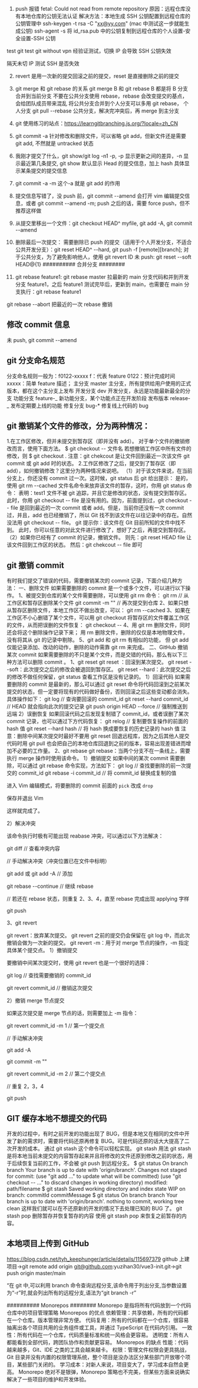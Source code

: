 <!--
 * @Author: your name
 * @Date: 2022-03-20 11:55:43
 * @LastEditTime: 2022-05-19 09:30:54
 * @LastEditors: yuzihan yuzihanyuzihan@163.com
 * @Description: 打开koroFileHeader查看配置 进行设置: https://github.com/OBKoro1/koro1FileHeader/wiki/%E9%85%8D%E7%BD%AE
 * @FilePath: /fe_interview/git/git.md
-->

1. push 报错 fetal: Could not read from remote repository
   原因：远程仓库没有本地仓库的公钥无法认证
   解决方法：本地生成 SSH 公钥配置到远程仓库的公钥管理中
   ssh-keygen -t rsa -C "xx@yy.com" (mac 中测试这一步就能生成公钥)
   ssh-agent -s
   将 id_rsa.pub 中的公钥复制到远程仓库的个人设置-安全设置-SSH 公钥

test git
test git without vpn
经验证测试，切换 IP 会导致 SSH 公钥失效

隔天未切 IP 测试 SSH 是否失效

2. revert 是用一次新的提交回滚之前的提交，reset 是直接删除之前的提交

3. git merge 和 git rebase 的关系
   git merge B 和 git rebase B 都是将 B 分支合并到当前分支
   不要在公共分支使用 rebase，rebase 会改变提交的基点，会给团队成员带来混乱
   将公共分支合并到个人分支可以多用 git rebase， 个人分支 git pull --rebase 公共分支，解决完冲突后，再 merge 到主分支

4. git 使用练习的站点：https://learngitbranching.js.org/?locale=zh_CN

5. git commit -a 针对修改和删除文件，可以省略 git add，但新文件还是需要 git add, 不然就是 untracked 状态

6. 我刚才提交了什么，git show/git log -n1 -p, -p 显示更新之间的差异，-n 显示最近第几条提交, git show 默认显示 Head 的提交信息，加上 hash 具体显示某条提交的提交信息

7. git commit -a -m 这个-a 就是 git add 的作用

8. 提交信息写错了，没 push 前，git commit --amend 会打开 vim 编辑提交信息，或者 git commit --amend -m; push 之后的话，需要 force push，但不推荐这样做

9. 从提交里移出一个文件：git checkout HEAD^ myfile, git add -A, git commit --amend

10. 删除最后一次提交：
    需要删除已 push 的提交（适用于个人开发分支，不适合公共开发分支）：git reset HEAD^ --hard, git push -f [remote][branch]; 对于公共分支，为了避免影响他人，使用 git revert ID
    未 push: git reset --soft HEAD@{1}
    ########## 合并分支 ########
11. git rebase
    feature1: git rebase master 拉最新的 main 分支代码和并到开发分支 feature1，之后 feature1 测试完毕后，更新到 main，也需要在 main 分支执行：git rebase feature1

git rebase --abort 把最近的一次 rebase 撤销

## 修改 commit 信息

未 push, git commit --amend

## git 分支命名规范

分支命名规则一般为：f0122-xxxxx
f：代表 feature
0122：预计完成时间
xxxxx：简单 feature 描述；
主分支 master 主分支，所有提供给用户使用的正式版本，都在这个主分支上发布
开发分支 dev 开发分支，永远是功能最新最全的分支
功能分支 feature-_ 新功能分支，某个功能点正在开发阶段
发布版本 release-_ 发布定期要上线的功能
修复分支 bug-\* 修复线上代码的 bug

## git 撤销某个文件的修改，分为两种情况：

1.在工作区修改，但并未提交到暂存区（即并没有 add）。
对于单个文件的撤销修改而言，使用下面方法。
$ git checkout -- 文件名
若想撤销工作区中所有文件的修改，则
$ git checkout .
注意：git chekcout 是让文件回到最近一次该文件 git commit 或 git add 时的状态。 2.工作区修改了之后，提交到了暂存区（即 add），如何撤销修改？这里分为两种情况来说吧。
（1）对于该文件来说，在当前分支上，你还没有 commit 过一次。这时候，git status 后 git 给出提示：
是的，使用 git rm --cached 文件名命令来放弃该文件的暂存，这时，你用 git status 命令：
表明：test1 文件不被 git 追踪，并且它是修改的状态，没有提交到暂存区。此时，你用 git checkout -- file 是没有用的。因为，前面提到过，git checkout -- file 是回到最近的一次 commit 或者 add。但是，当前你还没有一次 commit 过，并且，add 也已经撤销了，所以 Git 找不到该文件在以往记录中的存在。自然没法用 git checkout -- file。
git 提示你：该文件在 Git 目前所知的文件中找不到。
此时，你可以任意的对此文件进行修改了，想好了之后，再提交到暂存区。
（2）如果你已经有了 commit 的记录，撤销文件。
则先：git reset HEAD file 让该文件回到工作区的状态。
然后：git chekcout -- file 即可

## git 撤销 commit

有时我们提交了错误的代码，需要撤销某次的 commit 记录，下面介绍几种方法：
一、删除文件
如果需要删除的 commit 是一个或多个文件，可以进行以下操作。
1、被提交到仓库的某个文件需要删除，可以使用 git rm 命令：
git rm <file> // 从工作区和暂存区删除某个文件
git commit -m "" // 再次提交到仓库
2、如果只想从暂存区删除文件，本地工作区不做出改变，可以：
git rm --cached <file>
3、如果在工作区不小心删错了某个文件，可以用 git checkout 将暂存区的文件覆盖工作区的文件，从而把误删的文件恢复：
git checkout -- <file>
4、用 git rm 删除文件，同时还会将这个删除操作记录下来；
用 rm 删除文件，删除的仅仅是本地物理文件，没有将其从 git 的记录中剔除。
5、git add 和 git rm 有相似的功能，
但 git add 仅能记录添加、改动的动作，删除的动作需靠 git rm 来完成。
二、GitHub 撤销某次 commit
如果需要删除的不只是某个文件，而是交错的代码，那么有以下三种方法可以删除 commit 。
1、git reset
git reset ：回滚到某次提交。
git reset --soft：此次提交之后的修改会被退回到暂存区。
git reset --hard：此次提交之后的修改不做任何保留，git status 查看工作区是没有记录的。
1）回滚代码
如果需要删除的 commit 是最新的，那么可以通过 git reset 命令将代码回滚到之前某次提交的状态，但一定要将现有的代码做好备份，否则回滚之后这些变动都会消失。具体操作如下：
git log // 查询要回滚的 commit_id
git reset --hard commit_id // HEAD 就会指向此次的提交记录
git push origin HEAD --force // 强制推送到远端
2）误删恢复
如果回滚代码之后发现复制错了 commit_id，或者误删了某次 commit 记录，也可以通过下方代码恢复：
git relog // 复制要恢复操作的前面的 hash 值
git reset --hard hash // 将 hash 换成要恢复的历史记录的 hash 值
注意：删除中间某次提交时最好不要用 git reset 回退远程库，因为之后其他人提交代码时用 git pull 也会把自己的本地仓库回退到之前的版本，容易出现差错进而增加不必要的工作量。
2、git rebase
git rebase：当两个分支不在一条线上，需要执行 merge 操作时使用该命令。
1）撤销提交
如果中间的某次 commit 需要删除，可以通过 git rebase 命令实现，方法如下：
git log // 查找要删除的前一次提交的 commit_id
git rebase -i commit_id // 将 commit_id 替换成复制的值

进入 Vim 编辑模式，将要删除的 commit 前面的 `pick` 改成 `drop`

保存并退出 Vim

这样就完成了。

2）解决冲突

该命令执行时极有可能出现 reabase 冲突，可以通过以下方法解决：

git diff // 查看冲突内容

// 手动解决冲突（冲突位置已在文件中标明）

git add <file> 或 git add -A // 添加

git rebase --continue // 继续 rebase

// 若还在 rebase 状态，则重复 2、3、4，直至 rebase 完成出现 applying 字样

git push

3、git revert

git revert：放弃某次提交。
git revert 之前的提交仍会保留在 git log 中，而此次撤销会做为一次新的提交。
git revert -m：用于对 merge 节点的操作，-m 指定具体某个提交点。
1）撤销提交

要撤销中间某次提交时，使用 git revert 也是一个很好的选择：

git log // 查找需要撤销的 commit_id

git revert commit_id // 撤销这次提交

2）撤销 merge 节点提交

如果这次提交是 merge 节点的话，则需要加上 -m 指令：

git revert commit_id -m 1 // 第一个提交点

// 手动解决冲突

git add -A

git commit -m ""

git revert commit_id -m 2 // 第二个提交点

// 重复 2，3，4

git push

## GIT 缓存本地不想提交的代码

开发的过程中，有时之前开发的功能出现了 BUG，但是本地又在相同的文件中开发了新的需求时，需要将代码还原再修复 BUG。可是代码还原的话大大提高了二次开发的成本。 通过 git stash 这个命令可以轻松实现。
git stash 用法
git stash 是将本地当前未提交的内容暂存起来并且将修改的文件还原到修改之前的状态，用于后续恢复当前的工作，不会被 git push 到远程分支。
$ git status
On branch branch
Your branch is up to date with 'origin/branch'.
Changes not staged for commit:
(use "git add ..." to update what will be committed)
(use "git checkout -- ..." to discard changes in working directory)
modified: path/filename
$ git stash
Saved working directory and index state WIP on branch: commitId commitMessage
$ git status
On branch branch
Your branch is up to date with 'origin/branch'.
nothing to commit, working tree clean
这样我们就可以在不还原新的开发的情况下去处理已知的 BUG 了。
git stash pop 删除暂存并恢复暂存的内容
使用 git stash pop 来恢复之前暂存的内容。

## 本地项目上传到 GitHub

https://blog.csdn.net/tyh_keephunger/article/details/115697379
github 上建项目->git remote add origin git@github.com:yuzihan30/vue3-init.git->git push origin master/main

“在 git 中,可以利用 branch 命令查询远程分支,该命令用于列出分支,当参数设置为“-r”时,就会列出所有的远程分支,语法为“git branch -r”

########## Monorepos ########
Monorepo 是指将所有代码放到一个代码仓库中的项目管理策略
Monorepos 的优点
依赖管理：共享依赖，所有的代码都在一个仓库。版本管理非常方便。
代码复用：所有的代码都在一个仓库，很容易抽离出各个项目共用的业务组件或工具，并通过 TypeScript 在代码内引用。
一致性：所有代码在一个仓库，代码质量标准和统一风格会更容易。
透明度：所有人都能看到全部代码，跨团队协作和贡献更容易。
Monorepos 的缺点
性能：代码越来越多，Git、IDE 之类的工具会越来越卡。
权限：管理文件权限会更具挑战，Git 目录并没有内置的权限管理系统，整个项目是没办法区分某些部门开放哪个项目，某些部门关闭的。
学习成本：对新人来说，项目变大了，学习成本自然会更高。
Monorepo 绝对不是银弹，Monorepo 策略也不完美，但某些方面来说确实解决了一些项目的维护和开发体验。

##
